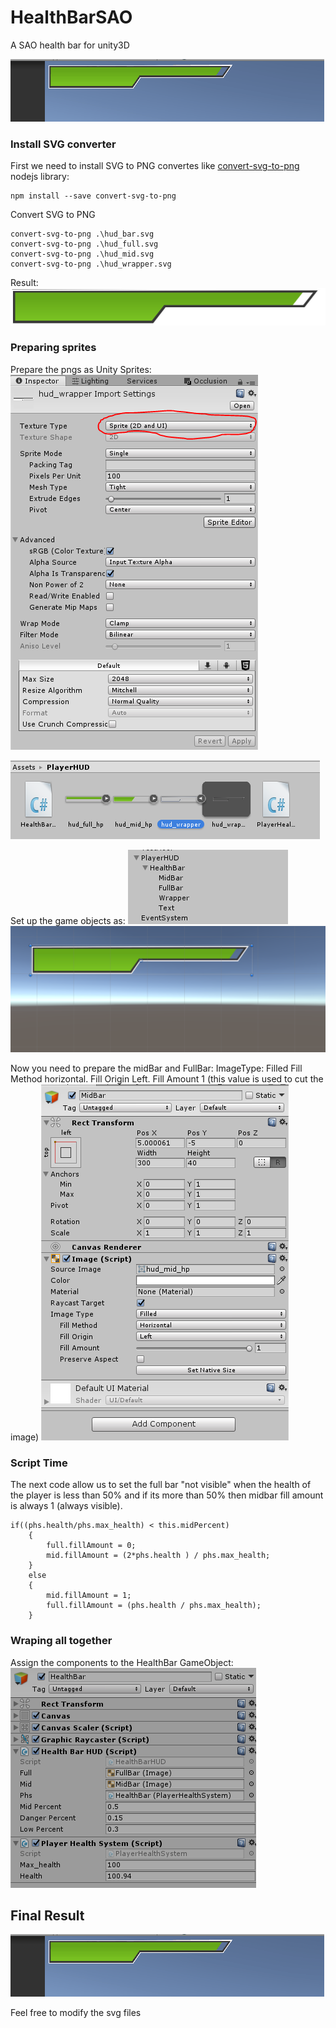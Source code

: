 # HealthBarSAO
A SAO health bar for unity3D

![HealthBar finished](https://raw.githubusercontent.com/SecSamDev/HealthBarSAO/master/healthBarFinish.gif)

### Install SVG converter
First we need to install SVG to PNG convertes like [convert-svg-to-png](https://github.com/NotNinja/convert-svg) nodejs library:

```
npm install --save convert-svg-to-png
```

Convert SVG to PNG
```
convert-svg-to-png .\hud_bar.svg
convert-svg-to-png .\hud_full.svg
convert-svg-to-png .\hud_mid.svg
convert-svg-to-png .\hud_wrapper.svg
```
Result:
![HealthBarSAO](hud_bar.png)

### Preparing sprites

Prepare the pngs as Unity Sprites:
![Texture Preparation](TextureType.png)

![SpritesInDirectory](files.png)

Set up the game objects as:
![Game Objects](HUDinUnity.png)
![Scene](HealthBarScene.png)

Now you need to prepare the midBar and FullBar:
ImageType: Filled
Fill Method horizontal.
Fill Origin Left.
Fill Amount 1 (this value is used to cut the image)
![MidBar](MidBarImage.png)

### Script Time
The next code allow us to set the full bar "not visible" when the health of the player is less than 50% and if its more than 50% then midbar fill amount is always 1 (always visible).
```
if((phs.health/phs.max_health) < this.midPercent)
    {
        full.fillAmount = 0;
        mid.fillAmount = (2*phs.health ) / phs.max_health;
    }
    else
    {
        mid.fillAmount = 1;
        full.fillAmount = (phs.health / phs.max_health);
    }
```

### Wraping all together

Assign the components to the HealthBar GameObject:
![HealthBarComponent](HealthBarComponents.png)


## Final Result

![HealthBar finished](https://raw.githubusercontent.com/SecSamDev/HealthBarSAO/master/healthBarFinish.gif)

Feel free to modify the svg files
